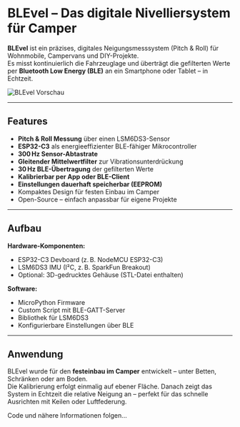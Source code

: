 # BLEvel – Das digitale Nivelliersystem für Camper

**BLEvel** ist ein präzises, digitales Neigungsmesssystem (Pitch & Roll) für Wohnmobile, Campervans und DIY-Projekte.  
Es misst kontinuierlich die Fahrzeuglage und überträgt die gefilterten Werte per **Bluetooth Low Energy (BLE)** an ein Smartphone oder Tablet – in Echtzeit.

![BLEvel Vorschau](assets/blevel_cover.jpg)

---

## Features

- **Pitch & Roll Messung** über einen LSM6DS3-Sensor
- **ESP32-C3** als energieeffizienter BLE-fähiger Mikrocontroller
- **300 Hz Sensor-Abtastrate**
- **Gleitender Mittelwertfilter** zur Vibrationsunterdrückung
- **30 Hz BLE-Übertragung** der gefilterten Werte
- **Kalibrierbar per App oder BLE-Client**
- **Einstellungen dauerhaft speicherbar (EEPROM)**
- Kompaktes Design für festen Einbau im Camper
- Open-Source – einfach anpassbar für eigene Projekte

---

## Aufbau

**Hardware-Komponenten:**

- ESP32-C3 Devboard (z. B. NodeMCU ESP32-C3)
- LSM6DS3 IMU (I²C, z. B. SparkFun Breakout)
- Optional: 3D-gedrucktes Gehäuse (STL-Datei enthalten)

**Software:**

- MicroPython Firmware
- Custom Script mit BLE-GATT-Server
- Bibliothek für LSM6DS3
- Konfigurierbare Einstellungen über BLE

---

## Anwendung

BLEvel wurde für den **festeinbau im Camper** entwickelt – unter Betten, Schränken oder am Boden.  
Die Kalibrierung erfolgt einmalig auf ebener Fläche. Danach zeigt das System in Echtzeit die relative Neigung an – perfekt für das schnelle Ausrichten mit Keilen oder Luftfederung.

Code und nähere Informationen folgen...
